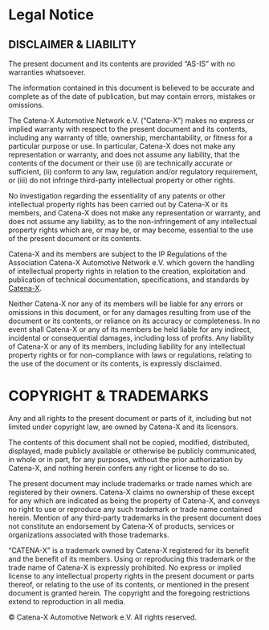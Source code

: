# Legal Notice

## DISCLAIMER & LIABILITY

The present document and its contents are provided “AS-IS” with no warranties whatsoever.

The information contained in this document is believed to be accurate and complete as of the date of publication, but may contain errors, mistakes or omissions.

The Catena-X Automotive Network e.V. (“Catena-X”) makes no express or implied warranty with respect to the present document and its contents, including any warranty of title, ownership, merchantability, or fitness for a particular purpose or use. In particular, Catena-X does not make any representation or warranty, and does not assume any liability, that the contents of the document or their use (i) are technically accurate or sufficient, (ii) conform to any law, regulation and/or regulatory requirement, or (iii) do not infringe third-party intellectual property or other rights.

No investigation regarding the essentiality of any patents or other intellectual property rights has been carried out by Catena-X or its members, and Catena-X does not make any representation or warranty, and does not assume any liability, as to the non-infringement of any intellectual property rights which are, or may be, or may become, essential to the use of the present document or its contents.

Catena-X and its members are subject to the IP Regulations of the Association Catena-X Automotive Network e.V. which govern the handling of intellectual property rights in relation to the creation, exploitation and publication of technical documentation, specifications, and standards by [Catena-X](https://catena-x.net/fileadmin/user_upload/Vereinsdokumente/Catena-X_IP_Regelwerk_IP_Regulations.pdf).

Neither Catena-X nor any of its members will be liable for any errors or omissions in this document, or for any damages resulting from use of the document or its contents, or reliance on its accuracy or completeness. In no event shall Catena-X or any of its members be held liable for any indirect, incidental or consequential damages, including loss of profits. Any liability of Catena-X or any of its members, including liability for any intellectual property rights or for non-compliance with laws or regulations, relating to the use of the document or its contents, is expressly disclaimed.

# COPYRIGHT & TRADEMARKS

Any and all rights to the present document or parts of it, including but not limited under copyright
law, are owned by Catena-X and its licensors.

The contents of this document shall not be copied, modified, distributed, displayed, made publicly
available or otherwise be publicly communicated, in whole or in part, for any purposes, without the
prior authorization by Catena-X, and nothing herein confers any right or license to do so.

The present document may include trademarks or trade names which are registered by their owners. Catena-X
claims no ownership of these except for any which are indicated as being the property of Catena-X, and
conveys no right to use or reproduce any such trademark or trade name contained herein. Mention of any
third-party trademarks in the present document does not constitute an endorsement by Catena-X of products,
services or organizations associated with those trademarks.

“CATENA-X” is a trademark owned by Catena-X registered for its benefit and the benefit of its members.
Using or reproducing this trademark or the trade name of Catena-X is expressly prohibited.
No express or implied license to any intellectual property rights in the present document or parts
thereof, or relating to the use of its contents, or mentioned in the present document is granted herein.
The copyright and the foregoing restrictions extend to reproduction in all media.

© Catena-X Automotive Network e.V. All rights reserved.
